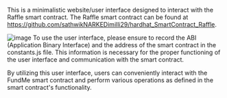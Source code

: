 This is a minimalistic website/user interface designed to interact with the Raffle smart contract. The Raffle smart contract can be found at https://github.com/sathwikNARKEDimilli29/hardhat_SmartContract_Raffle.

![image](https://github.com/sathwikNARKEDimilli29/NextJS-SmartContract-Raffle/assets/97584810/76e17e3b-ea8f-48da-9ba5-ad5323c938bb)
To use the user interface, please ensure to record the ABI (Application Binary Interface) and the address of the smart contract in the constants.js file. This information is necessary for the proper functioning of the user interface and communication with the smart contract.

By utilizing this user interface, users can conveniently interact with the FundMe smart contract and perform various operations as defined in the smart contract's functionality.
